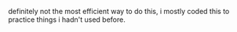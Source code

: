 definitely not the most efficient way to do this, i mostly coded this to practice things i hadn't used before.
